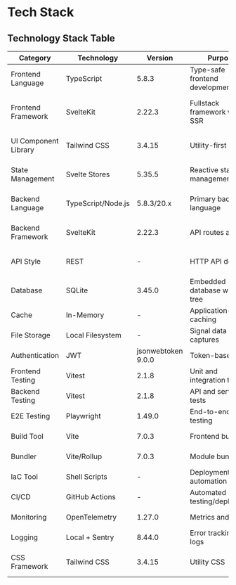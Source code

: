 # Tech Stack

## Technology Stack Table

| Category | Technology | Version | Purpose | Rationale |
|----------|------------|---------|---------|-----------|
| Frontend Language | TypeScript | 5.8.3 | Type-safe frontend development | Prevents runtime errors in critical field operations |
| Frontend Framework | SvelteKit | 2.22.3 | Fullstack framework with SSR | Unified frontend/backend, excellent performance |
| UI Component Library | Tailwind CSS | 3.4.15 | Utility-first styling | Rapid UI development, small bundle size |
| State Management | Svelte Stores | 5.35.5 | Reactive state management | Built-in reactivity, no external dependencies |
| Backend Language | TypeScript/Node.js | 5.8.3/20.x | Primary backend language | Code sharing with frontend, async performance |
| Backend Framework | SvelteKit | 2.22.3 | API routes and SSR | Unified stack reduces complexity |
| API Style | REST | - | HTTP API design | Simple, well-understood, tool support |
| Database | SQLite | 3.45.0 | Embedded database with R-tree | No server required, spatial indexing built-in |
| Cache | In-Memory | - | Application-level caching | Simple for edge deployment |
| File Storage | Local Filesystem | - | Signal data and captures | No external dependencies |
| Authentication | JWT | jsonwebtoken 9.0.0 | Token-based auth | Stateless, works offline |
| Frontend Testing | Vitest | 2.1.8 | Unit and integration tests | Fast, Vite-native testing |
| Backend Testing | Vitest | 2.1.8 | API and service tests | Consistent with frontend |
| E2E Testing | Playwright | 1.49.0 | End-to-end testing | Cross-browser support |
| Build Tool | Vite | 7.0.3 | Frontend bundling | Fast builds, HMR support |
| Bundler | Vite/Rollup | 7.0.3 | Module bundling | Tree shaking, code splitting |
| IaC Tool | Shell Scripts | - | Deployment automation | Matches existing infrastructure |
| CI/CD | GitHub Actions | - | Automated testing/deployment | Free for public repos |
| Monitoring | OpenTelemetry | 1.27.0 | Metrics and tracing | Vendor-agnostic observability |
| Logging | Local + Sentry | 8.44.0 | Error tracking and logs | Offline-capable with cloud backup |
| CSS Framework | Tailwind CSS | 3.4.15 | Utility CSS | Consistent styling, dark mode support |
